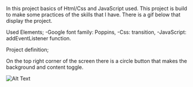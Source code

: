 In this project basics of Html/Css and JavaScript used. This project is build to make some practices of the skills that I have. There is a gif below that display the project.

Used Elements;
-Google font family: Poppins,
-Css: transition,
-JavaScript: addEventListener function.

Project definition;

On the top right corner of the screen there is a circle button that makes the background and content toggle.

![Alt Text](https://media.giphy.com/media/rpRWLlxyleEQ2rw9cx/giphy.gif)
